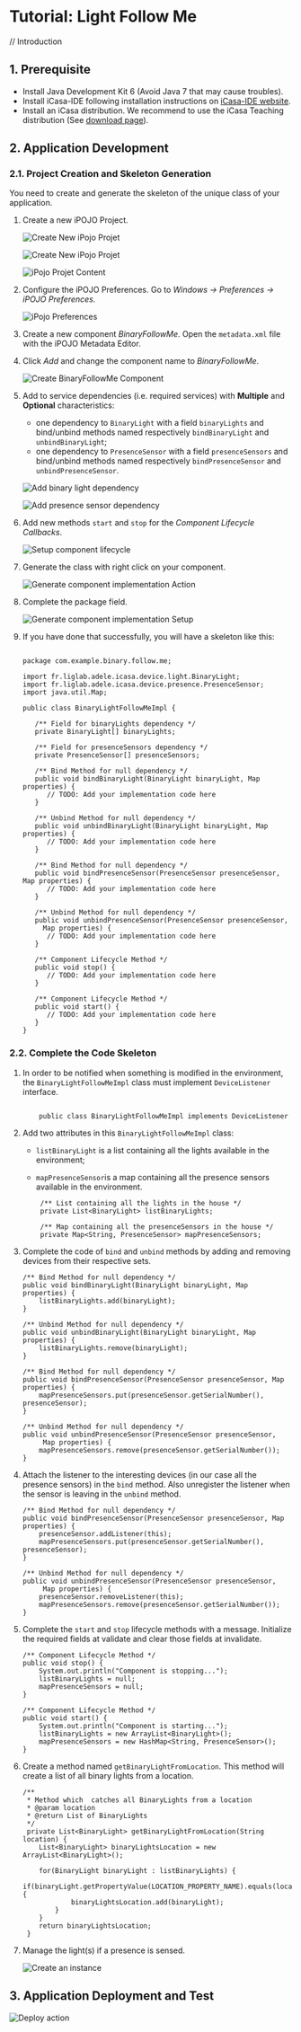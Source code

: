 # Tutorial: Light Follow Me

// Introduction


## 1. Prerequisite

- Install Java Development Kit 6 (Avoid Java 7 that may cause troubles).
- Install iCasa-IDE following installation instructions on <a href="http://adeleresearchgroup.github.com/iCasa-IDE/">iCasa-IDE website</a>.
- Install an iCasa distribution. We recommend to use the iCasa Teaching distribution (See <a href="download.html">download page</a>).

## 2. Application Development

### 2.1. Project Creation and Skeleton Generation

You need to create and generate the skeleton of the unique class of your application.

1. Create a new iPOJO Project.

   ![Create New iPojo Projet](tutorial/fig1-project.png "Create New iPojo Projet")

   ![Create New iPojo Projet](tutorial/fig2-iPOJOProject.png "Create New iPojo Projet")

   ![iPojo Projet Content](tutorial/fig4-iPOJOProjectContent.png "iPojo Projet Content")

2. Configure the iPOJO Preferences. Go to *Windows -> Preferences -> iPOJO Preferences.*

   ![iPojo Preferences](tutorial/fig5-setiPojoPreferences.png "iPojo Preferences")

3. Create a new component *BinaryFollowMe*. Open the `metadata.xml` file with the iPOJO Metadata Editor.

4. Click *Add* and change the component name to *BinaryFollowMe*.

    ![Create BinaryFollowMe Component](tutorial/fig6-metadataEditor.png "Create BinaryFollowMe Component")

5. Add to service dependencies (i.e. required services) with **Multiple** and **Optional** characteristics:

   * one dependency to `BinaryLight` with a field `binaryLights` and bind/unbind methods named respectively `bindBinaryLight` and `unbindBinaryLight`;
   * one dependency to `PresenceSensor` with a field `presenceSensors` and bind/unbind methods named respectively `bindPresenceSensor` and `unbindPresenceSensor`.

   ![Add binary light dependency](tutorial/fig7-binaryLightDependency.png "Add binary light dependency")

   ![Add presence sensor dependency](tutorial/fig8-presenceSensorDependency.png "Add presence sensor dependency")

6. Add new methods `start` and `stop` for the *Component Lifecycle Callbacks*.

   ![Setup component lifecycle](tutorial/fig9-lifecycle.png "Setup component lifecycle")

7. Generate the class with right click on your component.

   ![Generate component implementation Action](tutorial/fig10-generate.png "Generate component implementation Action")

8. Complete the package field.

   ![Generate component implementation Setup](tutorial/fig11-generate2.png "Generate component implementation Setup")

9. If you have done that successfully, you will have a skeleton like this:

   <pre><code>
   package com.example.binary.follow.me;
       
   import fr.liglab.adele.icasa.device.light.BinaryLight;
   import fr.liglab.adele.icasa.device.presence.PresenceSensor;
   import java.util.Map;
   
   public class BinaryLightFollowMeImpl {
     
      /** Field for binaryLights dependency */
      private BinaryLight[] binaryLights;
      
      /** Field for presenceSensors dependency */
      private PresenceSensor[] presenceSensors;
      
      /** Bind Method for null dependency */
      public void bindBinaryLight(BinaryLight binaryLight, Map properties) {
         // TODO: Add your implementation code here
      }
      
      /** Unbind Method for null dependency */
      public void unbindBinaryLight(BinaryLight binaryLight, Map properties) {
         // TODO: Add your implementation code here
      }
      
      /** Bind Method for null dependency */
      public void bindPresenceSensor(PresenceSensor presenceSensor, Map properties) {
         // TODO: Add your implementation code here
      }
      
      /** Unbind Method for null dependency */
      public void unbindPresenceSensor(PresenceSensor presenceSensor,
      	Map properties) {
         // TODO: Add your implementation code here
      }
      
      /** Component Lifecycle Method */
      public void stop() {
         // TODO: Add your implementation code here
      }
       
      /** Component Lifecycle Method */
      public void start() {
         // TODO: Add your implementation code here
      }
   }</code></pre>

### 2.2. Complete the Code Skeleton

1. In order to be notified when something is modified in the environment, the `BinaryLightFollowMeImpl` class must implement `DeviceListener` interface.
   <pre><code>
       public class BinaryLightFollowMeImpl implements DeviceListener
   </code></pre>

2. Add two attributes in this `BinaryLightFollowMeImpl` class:
   * `listBinaryLight` is a list containing all the lights available in the environment;
   * `mapPresenceSensor`is a map containing all the presence sensors available in the environment.
    
          /** List containing all the lights in the house */
	      private List<BinaryLight> listBinaryLights;
          
	      /** Map containing all the presenceSensors in the house */
	      private Map<String, PresenceSensor> mapPresenceSensors;
   
3. Complete the code of `bind` and `unbind` methods by adding and removing devices from their respective sets.

	   /** Bind Method for null dependency */
	   public void bindBinaryLight(BinaryLight binaryLight, Map properties) {
		   listBinaryLights.add(binaryLight);
	   }

	   /** Unbind Method for null dependency */
	   public void unbindBinaryLight(BinaryLight binaryLight, Map properties) {
		   listBinaryLights.remove(binaryLight);
	   }

	   /** Bind Method for null dependency */
	   public void bindPresenceSensor(PresenceSensor presenceSensor, Map properties) {
		   mapPresenceSensors.put(presenceSensor.getSerialNumber(), presenceSensor);
	   }

	   /** Unbind Method for null dependency */
	   public void unbindPresenceSensor(PresenceSensor presenceSensor,
		  	Map properties) {
		   mapPresenceSensors.remove(presenceSensor.getSerialNumber());
	   }

4. Attach the listener to the interesting devices (in our case all the presence sensors) in the `bind` method. Also unregister the listener when the sensor is leaving in the `unbind` method.

	   /** Bind Method for null dependency */
	   public void bindPresenceSensor(PresenceSensor presenceSensor, Map properties) {
		   presenceSensor.addListener(this);
		   mapPresenceSensors.put(presenceSensor.getSerialNumber(), presenceSensor);
	   }

	   /** Unbind Method for null dependency */
	   public void unbindPresenceSensor(PresenceSensor presenceSensor,
			Map properties) {
		   presenceSensor.removeListener(this);
		   mapPresenceSensors.remove(presenceSensor.getSerialNumber());
	   }

5. Complete the `start` and `stop` lifecycle methods with a message. Initialize the required fields at validate and clear those fields at invalidate.

   	   /** Component Lifecycle Method */
	   public void stop() {
		   System.out.println("Component is stopping...");
		   listBinaryLights = null;
		   mapPresenceSensors = null;
	   }

	   /** Component Lifecycle Method */
	   public void start() {
		   System.out.println("Component is starting...");
		   listBinaryLights = new ArrayList<BinaryLight>();
		   mapPresenceSensors = new HashMap<String, PresenceSensor>();
	   }

6. Create a method named `getBinaryLightFromLocation`. This method will create a list of all binary lights from a location.

       /**
	    * Method which	catches all BinaryLights from a location
	    * @param location
	    * @return List of BinaryLights
	    */
	    private List<BinaryLight> getBinaryLightFromLocation(String location) {
		   List<BinaryLight> binaryLightsLocation = new ArrayList<BinaryLight>();
		
	  	   for(BinaryLight binaryLight : listBinaryLights) {
			   if(binaryLight.getPropertyValue(LOCATION_PROPERTY_NAME).equals(location)) {
   				   binaryLightsLocation.add(binaryLight);
			   }
		   }
		   return binaryLightsLocation;
	    }


7. Manage the light(s) if a presence is sensed. 


   ![Create an instance](tutorial/fig12-instance.png "Create an instance")


## 3. Application Deployment and Test

![Deploy action](tutorial/fig13-deploy.png "Deploy action")
